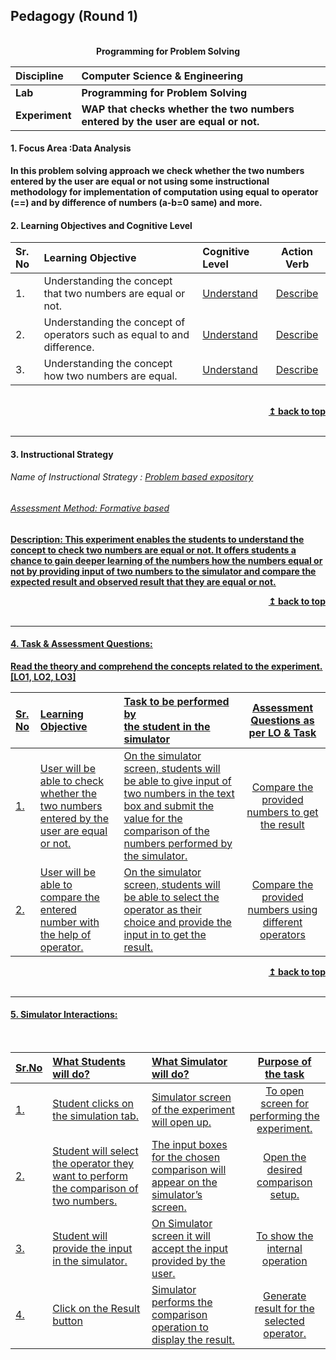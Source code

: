 ## Pedagogy (Round 1)
<p align="center">

<br>
<b> Programming for Problem Solving   <a name="top"></a> <br>
</p>

<b>Discipline | <b>Computer Science & Engineering
:--|:--|
<b> Lab | <b> Programming for Problem Solving
<b> Experiment|     <b> WAP that checks whether the two numbers entered by the user are equal or not.


<a name="LO"></a>
#### 1. Focus Area :Data Analysis 
In this problem solving approach we check whether the two numbers entered by the user are equal or not using some instructional methodology for implementation of computation using equal to operator (==) and by difference of numbers (a-b=0 same) and more.
#### 2. Learning Objectives and Cognitive Level


Sr. No |	Learning Objective	| Cognitive Level | Action Verb
:--|:--|:--|:-:
1.| Understanding the concept that two numbers are equal or not. | [Understand](http://vlabs.iitb.ac.in/vlabs-dev/document.php) | [Describe](http://vlabs.iitb.ac.in/vlabs-dev/document.php)
2.| Understanding the concept of operators such as equal to and difference.  | [Understand](http://vlabs.iitb.ac.in/vlabs-dev/document.php) | [Describe](http://vlabs.iitb.ac.in/vlabs-dev/document.php)
3.| Understanding the concept how two numbers are equal.  | [Understand](http://vlabs.iitb.ac.in/vlabs-dev/document.php) | [Describe](http://vlabs.iitb.ac.in/vlabs-dev/document.php)


<br/>
<div align="right">
    <b><a href="#top">↥ back to top</a></b>
</div>
<br/>
<hr>

<a name="IS"></a>
#### 3. Instructional Strategy
###### Name of Instructional Strategy  :    <u> Problem based expository
###### Assessment Method: Formative based

<u> <b>Description: </b> This experiment enables the students to understand the concept to check two numbers are equal or not. It offers students a chance to gain deeper learning of the numbers how the numbers equal or not by providing input of two numbers  to the simulator and compare the expected result and observed result that they are equal or not. </u>

<div align="right">
    <b><a href="#top">↥ back to top</a></b>
</div>
<br/>
<hr>

<a name="AQ"></a>
#### 4. Task & Assessment Questions:

Read the theory and comprehend the concepts related to the experiment. [LO1, LO2, LO3]
<br>

Sr. No |	Learning Objective	| Task to be performed by <br> the student  in the simulator | Assessment Questions as per LO & Task
:--|:--|:--|:-:
1.| User will be able to check whether the two numbers entered by the user are equal or not.| On the simulator screen, students will be able to give input of two numbers in the text box and submit the value for the comparison of the numbers performed by the simulator. | Compare the provided numbers to get the result 
2.| User will be able to compare the entered number with the help of operator.  | On the simulator screen, students will be able to select the operator as their choice and provide the input in to get the result.|Compare the provided numbers using different operators 



<div align="right">
    <b><a href="#top">↥ back to top</a></b>
</div>
<br/>
<hr>

<a name="SI"></a>

#### 5. Simulator Interactions:
<br>

Sr.No | What Students will do? |	What Simulator will do?	| Purpose of the task
:--|:--|:--|:--:
1.| Student clicks on the simulation tab. | Simulator screen of the experiment will open up. | To open screen for performing the experiment.
2.| Student will select the operator they want to perform the comparison of two numbers. | The input boxes for the chosen comparison will appear on the simulator’s screen.| Open the desired comparison setup.
3.| Student will provide the input in the simulator. | On Simulator screen it will accept the input provided by the user. | To show the internal operation
4.| Click on  the Result button| Simulator performs the comparison operation to display the result.  | Generate result for the selected operator. 
